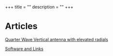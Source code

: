 +++
title = ""
description = ""
+++

# Articles

[Quarter Wave Vertical antenna with elevated radials](/quarter-vertical)

[Software and Links](/software)